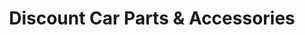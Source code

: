 ---
title: "Discount Car Parts & Accessories"
url: /birmingham/discount-car-parts-und-accessories/
shop: Autoteile
---
